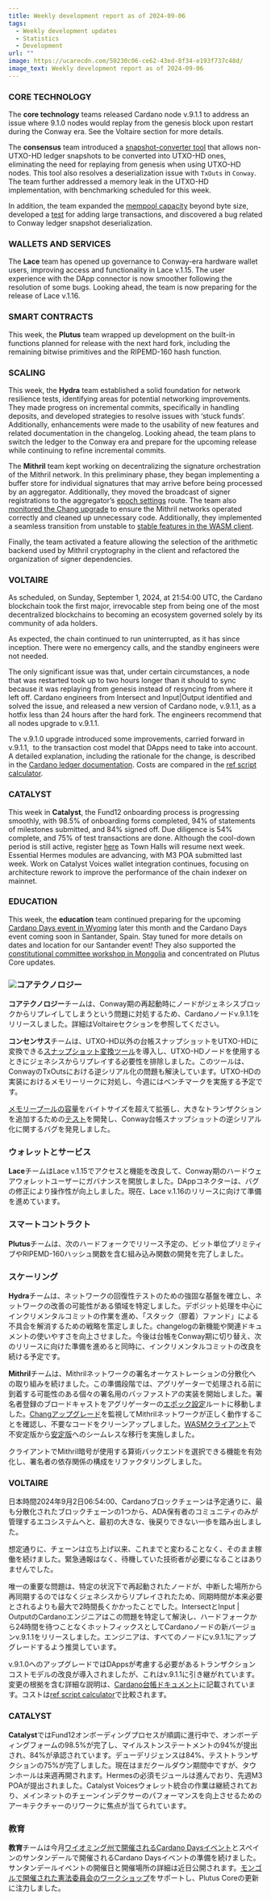 ```yaml
---
title: Weekly development report as of 2024-09-06
tags:
  - Weekly development updates
  - Statistics
  - Development
url: ""
image: https://ucarecdn.com/50230c06-ce62-43ed-8f34-e193f737c48d/
image_text: Weekly development report as of 2024-09-06
---
```


### CORE TECHNOLOGY

The **core technology** teams released Cardano node v.9.1.1 to address an issue where 9.1.0 nodes would replay from the genesis block upon restart during the Conway era. See the Voltaire section for more details.

The **consensus** team introduced a [snapshot-converter tool](https://github.com/IntersectMBO/ouroboros-consensus/pull/1222) that allows non-UTXO-HD ledger snapshots to be converted into UTXO-HD ones, eliminating the need for replaying from genesis when using UTXO-HD nodes. This tool also resolves a deserialization issue with `TxOuts` in `Conway`. The team further addressed a memory leak in the UTXO-HD implementation, with benchmarking scheduled for this week.

In addition, the team expanded the [mempool capacity](https://github.com/IntersectMBO/ouroboros-consensus/pull/1175) beyond byte size, developed a [test](https://github.com/IntersectMBO/ouroboros-consensus/pull/1230) for adding large transactions, and discovered a bug related to Conway ledger snapshot deserialization.

### WALLETS AND SERVICES

The **Lace** team has opened up governance to Conway-era hardware wallet users, improving access and functionality in Lace v.1.15. The user experience with the DApp connector is now smoother following the resolution of some bugs. Looking ahead, the team is now preparing for the release of Lace v.1.16.

### SMART CONTRACTS

This week, the **Plutus** team wrapped up development on the built-in functions planned for release with the next hard fork, including the remaining bitwise primitives and the RIPEMD-160 hash function.

### SCALING

This week, the **Hydra** team established a solid foundation for network resilience tests, identifying areas for potential networking improvements. They made progress on incremental commits, specifically in handling deposits, and developed strategies to resolve issues with ‘stuck funds’. Additionally, enhancements were made to the usability of new features and related documentation in the changelog. Looking ahead, the team plans to switch the ledger to the Conway era and prepare for the upcoming release while continuing to refine incremental commits.

The **Mithril** team kept working on decentralizing the signature orchestration of the Mithril network. In this preliminary phase, they began implementing a buffer store for individual signatures that may arrive before being processed by an aggregator. Additionally, they moved the broadcast of signer registrations to the aggregator’s [epoch settings](https://github.com/input-output-hk/mithril/issues/1897) route. The team also [monitored the Chang upgrade](https://github.com/input-output-hk/mithril/issues/1910) to ensure the Mithril networks operated correctly and cleaned up unnecessary code. Additionally, they implemented a seamless transition from unstable to [stable features in the WASM client](https://github.com/input-output-hk/mithril/issues/1911).

Finally, the team activated a feature allowing the selection of the arithmetic backend used by Mithril cryptography in the client and refactored the organization of signer dependencies.

### VOLTAIRE

As scheduled, on Sunday, September 1, 2024, at 21:54:00 UTC, the Cardano blockchain took the first major, irrevocable step from being one of the most decentralized blockchains to becoming an ecosystem governed solely by its community of ada holders.

As expected, the chain continued to run uninterrupted, as it has since inception. There were no emergency calls, and the standby engineers were not needed.

The only significant issue was that, under certain circumstances, a node that was restarted took up to two hours longer than it should to sync because it was replaying from genesis instead of resyncing from where it left off. Cardano engineers from Intersect and Input|Output identified and solved the issue, and released a new version of Cardano node, v.9.1.1, as a hotfix less than 24 hours after the hard fork. The engineers recommend that all nodes upgrade to v.9.1.1.

The v.9.1.0 upgrade introduced some improvements, carried forward in v.9.1.1,  to the transaction cost model that DApps need to take into account. A detailed explanation, including the rationale for the change, is described in the [Cardano ledger documentation](https://github.com/IntersectMBO/cardano-ledger/blob/master/docs/adr/2024-08-14_009-refscripts-fee-change.md). Costs are compared in the [ref script calculator](https://docs.google.com/spreadsheets/d/1KFJCCbkDE5GaghlD4rDXB12pqLKnDFUNOKi0WErp_-Q/edit?gid=0#gid=0).

### CATALYST

This week in **Catalyst**, the Fund12 onboarding process is progressing smoothly, with 98.5% of onboarding forms completed, 94% of statements of milestones submitted, and 84% signed off. Due diligence is 54% complete, and 75% of test transactions are done. Although the cool-down period is still active, register [here](https://bit.ly/catalyst-townhall) as Town Halls will resume next week. Essential Hermes modules are advancing, with M3 POA submitted last week. Work on Catalyst Voices wallet integration continues, focusing on architecture rework to improve the performance of the chain indexer on mainnet.

### EDUCATION

This week, the **education** team continued preparing for the upcoming [Cardano Days event in Wyoming](https://www.uwyo.edu/acct-fin/cbdi/stampede/) later this month and the Cardano Days event coming soon in Santander, Spain. Stay tuned for more details on dates and location for our Santander event! They also supported the [constitutional committee workshop in Mongolia](https://lu.ma/282924xd) and concentrated on Plutus Core updates.

### ![](https://ucarecdn.com/27a84bb0-f1dc-47b3-9446-70ff3e04e56b/-/preview/-/format/auto/-/quality/smart/)コアテクノロジー

**コアテクノロジー**チームは、Conway期の再起動時にノードがジェネシスブロックからリプレイしてしまうという問題に対処するため、Cardanoノードv.9.1.1をリリースしました。詳細はVoltaireセクションを参照してください。

**コンセンサス**チームは、UTXO-HD以外の台帳スナップショットをUTXO-HDに変換できる[スナップショット変換ツール](https://github.com/IntersectMBO/ouroboros-consensus/pull/1222)を導入し、UTXO-HDノードを使用するときにジェネシスからリプレイする必要性を排除しました。このツールは、ConwayのTxOutsにおける逆シリアル化の問題も解決しています。UTXO-HDの実装におけるメモリーリークに対処し、今週にはベンチマークを実施する予定です。

[メモリープールの容量](https://github.com/IntersectMBO/ouroboros-consensus/pull/1175)をバイトサイズを超えて拡張し、大きなトランザクションを追加するための[テスト](https://github.com/IntersectMBO/ouroboros-consensus/pull/1230)を開発し、Conway台帳スナップショットの逆シリアル化に関するバグを発見しました。

### ウォレットとサービス

**Lace**チームはLace v.1.15でアクセスと機能を改良して、Conway期のハードウェアウォレットユーザーにガバナンスを開放しました。DAppコネクターは、バグの修正により操作性が向上しました。現在、Lace v.1.16のリリースに向けて準備を進めています。

### スマートコントラクト

**Plutus**チームは、次のハードフォークでリリース予定の、ビット単位プリミティブやRIPEMD-160ハッシュ関数を含む組み込み関数の開発を完了しました。

### スケーリング

**Hydra**チームは、ネットワークの回復性テストのための強固な基盤を確立し、ネットワークの改善の可能性がある領域を特定しました。デポジット処理を中心にインクリメンタルコミットの作業を進め、「スタック（膠着）ファンド」による不具合を解消するための戦略を策定しました。changelogの新機能や関連ドキュメントの使いやすさを向上させました。今後は台帳をConway期に切り替え、次のリリースに向けた準備を進めると同時に、インクリメンタルコミットの改良を続ける予定です。

**Mithril**チームは、Mithrilネットワークの署名オーケストレーションの分散化への取り組みを続けました。この準備段階では、アグリゲーターで処理される前に到着する可能性のある個々の署名用のバッファストアの実装を開始しました。署名者登録のブロードキャストをアグリゲーターの[エポック設定](https://github.com/input-output-hk/mithril/issues/1897)ルートに移動しました。[Changアップグレード](https://github.com/input-output-hk/mithril/issues/1910)を監視してMithrilネットワークが正しく動作することを確認し、不要なコードをクリーンアップしました。[WASMクライアント](https://github.com/input-output-hk/mithril/issues/1911)で不安定版から[安定版](https://github.com/input-output-hk/mithril/issues/1911)へのシームレスな移行を実施しました。

クライアントでMithril暗号が使用する算術バックエンドを選択できる機能を有効化し、署名者の依存関係の構成をリファクタリングしました。

### VOLTAIRE

日本時間2024年9月2日06:54:00、Cardanoブロックチェーンは予定通りに、最も分散化されたブロックチェーンの1つから、ADA保有者のコミュニティのみが管理するエコシステムへと、最初の大きな、後戻りできない一歩を踏み出しました。

想定通りに、チェーンは立ち上げ以来、これまでと変わることなく、そのまま稼働を続けました。緊急通報はなく、待機していた技術者が必要になることはありませんでした。

唯一の重要な問題は、特定の状況下で再起動されたノードが、中断した場所から再同期するのではなくジェネシスからリプレイされたため、同期時間が本来必要とされるよりも最大で2時間長くかかったことでした。IntersectとInput | OutputのCardanoエンジニアはこの問題を特定して解決し、ハードフォークから24時間を待つことなくホットフィックスとしてCardanoノードの新バージョンv.9.1.1をリリースしました。エンジニアは、すべてのノードにv.9.1.1にアップグレードするよう推奨しています。

v.9.1.0へのアップグレードではDAppsが考慮する必要があるトランザクションコストモデルの改良が導入されましたが、これはv.9.1.1に引き継がれています。変更の根拠を含む詳細な説明は、[Cardano台帳ドキュメント](https://github.com/IntersectMBO/cardano-ledger/blob/master/docs/adr/2024-08-14_009-refscripts-fee-change.md)に記載されています。コストは[ref script calculator](https://docs.google.com/spreadsheets/d/1KFJCCbkDE5GaghlD4rDXB12pqLKnDFUNOKi0WErp_-Q/edit?gid=0#gid=0)で比較されます。

### CATALYST

**Catalyst**ではFund12オンボーディングプロセスが順調に進行中で、オンボーディングフォームの98.5%が完了し、マイルストンステートメントの94%が提出され、84%が承認されています。デューデリジェンスは84%、テストトランザクションの75%が完了しました。現在はまだクールダウン期間中ですが、タウンホールは来週再開されます。Hermesの必須モジュールは進んでおり、先週M3 POAが提出されました。Catalyst Voicesウォレット統合の作業は継続されており、メインネットのチェーンインデクサーのパフォーマンスを向上させるためのアーキテクチャーのリワークに焦点が当てられています。

### 教育

**教育**チームは今月[ワイオミング州で開催されるCardano Daysイベント](https://www.uwyo.edu/acct-fin/cbdi/stampede/)とスペインのサンタンデールで開催されるCardano Daysイベントの準備を続けました。サンタンデールイベントの開催日と開催場所の詳細は近日公開されます。[モンゴルで開催された憲法委員会のワークショップ](https://lu.ma/282924xd)をサポートし、Plutus Coreの更新に注力しました。
